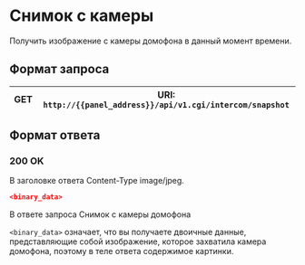 # Снимок с камеры

Получить изображение с камеры домофона в данный момент времени.

## Формат запроса

| <format style="" color="Blue"> GET </format>     | URI: `http://{{panel_address}}/api/v1.cgi/intercom/snapshot` |
|--------------------------------------------------|--------------------------------------------------------------|


## Формат ответа

### <format style="" color="LawnGreen">200 OK</format>

<note>
В заголовке ответа Content-Type image/jpeg.
</note>

<tabs>
<tab title="JSON">

```JSON
<binary_data>
```
</tab>
</tabs>
<note>
<p>
В ответе запроса Снимок с камеры домофона 

```<binary_data>```
означает, что вы получаете двоичные данные, представляющие собой изображение, которое захватила камера домофона, поэтому в теле ответа содержимое картинки.
</p>
</note>